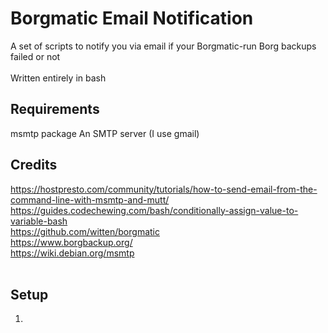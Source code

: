 # Borgmatic Email Notification
A set of scripts to notify you via email if your Borgmatic-run Borg backups failed or not
<br><br>
Written entirely in bash

## Requirements
msmtp package
An SMTP server (I use gmail)

## Credits
https://hostpresto.com/community/tutorials/how-to-send-email-from-the-command-line-with-msmtp-and-mutt/<br>
https://guides.codechewing.com/bash/conditionally-assign-value-to-variable-bash<br>
https://github.com/witten/borgmatic<br>
https://www.borgbackup.org/<br>
https://wiki.debian.org/msmtp<br><br>

## Setup
1) 
